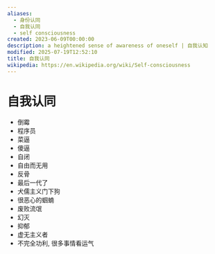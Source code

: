 ```yaml
---
aliases:
  - 身份认同
  - 自我认同
  - self consciousness
created: 2023-06-09T00:00:00
description: a heightened sense of awareness of oneself | 自我认知
modified: 2025-07-19T12:52:10
title: 自我认同
wikipedia: https://en.wikipedia.org/wiki/Self-consciousness
---
```


# 自我认同

- 倒霉
- 程序员
- 菜逼
- 傻逼
- 自闭
- 自由而无用
- 反骨
- 最后一代了
- 犬儒主义门下狗
- 很恶心的蝈蝻
- 废败流氓
- 幻灭
- 抑郁
- 虚无主义者
- 不完全功利, 很多事情看运气
